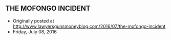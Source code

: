 ## THE MOFONGO INCIDENT

 * Originally posted at http://www.lawyersgunsmoneyblog.com/2016/07/the-mofongo-incident
 * Friday, July 08, 2016

